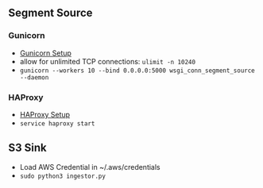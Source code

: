 ## Segment Source

### Gunicorn

+ [Gunicorn Setup](https://www.digitalocean.com/community/tutorials/how-to-serve-flask-applications-with-gunicorn-and-nginx-on-ubuntu-14-04)
+ allow for unlimited TCP connections: `ulimit -n 10240` 
+ `gunicorn --workers 10 --bind 0.0.0.0:5000 wsgi_conn_segment_source --daemon`  

### HAProxy

+ [HAProxy Setup](https://www.digitalocean.com/community/tutorials/how-to-use-haproxy-to-set-up-http-load-balancing-on-an-ubuntu-vps)
+ `service haproxy start`
  
## S3 Sink

+ Load AWS Credential in ~/.aws/credentials
+ `sudo python3 ingestor.py`
